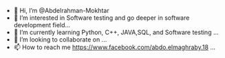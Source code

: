 - 👋 Hi, I’m @Abdelrahman-Mokhtar
- 👀 I’m interested in Software testing and go deeper in software development field...
- 🌱 I’m currently learning Python, C++, JAVA,SQL, and Software testing ...
- 💞️ I’m looking to collaborate on ...
- 📫 How to reach me https://www.facebook.com/abdo.elmaghraby.18 ...

<!---
Abdelrahman-Mokhtar/Abdelrahman-Mokhtar is a ✨ special ✨ repository because its `README.md` (this file) appears on your GitHub profile.
You can click the Preview link to take a look at your changes.
--->
